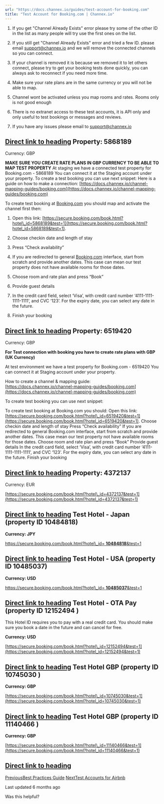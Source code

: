 ```yaml
---
url: "https://docs.channex.io/guides/test-account-for-booking.com"
title: "Test Account for Booking.com | Channex.io"
---
```


1. If you get "Channel Already Exists" error please try some of the other ID in the list as many people will try use the first ones on the list.

2. If you still get "Channel Already Exists" error and tried a few ID. please email support@channex.io and we will remove the connected channels so you can connect.

3. If your channel is removed it is because we removed it to let others connect, please try to get your booking tests done quickly, you can always ask to reconnect if you need more time.

4. Make sure your rate plans are in the same currency or you will not be able to map.

5. Channel wont be activated unless you map rooms and rates. Rooms only is not good enough

6. There is no extranet access to these test accounts, it is API only and only useful to test bookings or messages and reviews.

7. If you have any issues please email to support@channex.io


## [Direct link to heading](https://docs.channex.io/guides/test-account-for-booking.com\#property-5868189)    Property: 5868189

Currency: GBP

**MAKE SURE YOU CREATE RATE PLANS IN GBP CURRENCY TO BE ABLE TO MAP TEST PROPERTY**
At staging we have a connected test property for Booking.com - 5868189
You can connect it at the Staging account under your property. To create a test booking you can use next snippet:
Here is a guide on how to make a connection: [https://docs.channex.io/channel-mapping-guides/booking.com](https://docs.channex.io/channel-mapping-guides/booking.com)

To create test booking at [Booking.com](http://booking.com/) you should map and activate the channel first then:

1. Open this link: [https://secure.booking.com/book.html?hotel\_id=5868189&test=1](https://secure.booking.com/book.html?hotel_id=5868189&test=1).

2. Choose checkin date and length of stay

3. Press “Check availability”

4. If you are redirected to general [Booking.com](http://booking.com/) interface, start from scratch and provide another dates. This case can mean our test property does not have available rooms for those dates.

5. Choose room and rate plan and press “Book”

6. Provide guest details

7. In the credit card field, select ‘Visa’, with credit card number ‘4111-1111-1111-1111’, and CVC ‘123’. For the expiry date, you can select any date in the future.

8. Finish your booking


## [Direct link to heading](https://docs.channex.io/guides/test-account-for-booking.com\#property-6519420)    Property: 6519420

Currency: GBP

**For Test connection with booking you have to create rate plans with GBP (UK Currency)**

At test environment we have a test property for Booking.com - 6519420
You can connect it at Staging account under your property.

How to create a channel & mapping guide: [https://docs.channex.io/channel-mapping-guides/booking.com](https://docs.channex.io/channel-mapping-guides/booking.com)

To create test booking you can use next snippet:

To create test booking at Booking.com you should:
Open this link: [https://secure.booking.com/book.html?hotel\_id=6519420&test=1](https://secure.booking.com/book.html?hotel_id=6519420&test=1).
Choose checkin date and length of stay
Press “Check availability”
If you are redirected to general Booking.com interface, start from scratch and provide another dates. This case mean our test property not have available rooms for those dates.
Choose room and rate plan and press “Book”
Provide guest details
In the credit card field, select ‘Visa’, with credit card number ‘4111-1111-1111-1111’, and CVC ‘123’. For the expiry date, you can select any date in the future.
Finish your booking

## [Direct link to heading](https://docs.channex.io/guides/test-account-for-booking.com\#property-4372137)    Property: 4372137

Currency: EUR

[https://secure.booking.com/book.html?hotel\_id=4372137&test=1](https://secure.booking.com/book.html?hotel_id=4372137&test=1)

## [Direct link to heading](https://docs.channex.io/guides/test-account-for-booking.com\#test-hotel-japan-property-id-10484818)    **Test Hotel - Japan (property ID 10484818)**

**Currency: JPY**

[https://secure.booking.com/book.html?hotel\_id= **10484818**&test=1](https://secure.booking.com/book.html?hotel_id=10484818&test=1)

## [Direct link to heading](https://docs.channex.io/guides/test-account-for-booking.com\#test-hotel-usa-property-id-10485037)    **Test Hotel - USA (property ID 10485037)**

**Currency: USD**

[https://secure.booking.com/book.html?hotel\_id= **10485037**&test=1](https://secure.booking.com/book.html?hotel_id=10485037&test=1)

## [Direct link to heading](https://docs.channex.io/guides/test-account-for-booking.com\#test-hotel-ota-pay-property-id-12152494)    **Test Hotel - OTA Pay (property ID** 12152494 **)**

This Hotel ID requires you to pay with a real credit card. You should make sure you book a date in the future and can cancel for free.

**Currency: USD**

[https://secure.booking.com/book.html?hotel\_id=12152494&test=1](https://secure.booking.com/book.html?hotel_id=12152494&test=1)

## [Direct link to heading](https://docs.channex.io/guides/test-account-for-booking.com\#test-hotel-gbp-property-id-10745030)    **Test Hotel GBP (property ID** 10745030 **)**

**Currency: GBP**

[https://secure.booking.com/book.html?hotel\_id=10745030&test=1](https://secure.booking.com/book.html?hotel_id=10745030&test=1)

## [Direct link to heading](https://docs.channex.io/guides/test-account-for-booking.com\#test-hotel-gbp-property-id-11140466)    **Test Hotel GBP (property ID** 11140466 **)**

**Currency: GBP**

[https://secure.booking.com/book.html?hotel\_id=11140466&test=1](https://secure.booking.com/book.html?hotel_id=11140466&test=1)

## [Direct link to heading](https://docs.channex.io/guides/test-account-for-booking.com\#undefined)

[PreviousBest Practices Guide](https://docs.channex.io/guides/best-practices-guide) [NextTest Accounts for Airbnb](https://docs.channex.io/guides/test-accounts-for-airbnb)

Last updated 6 months ago

Was this helpful?